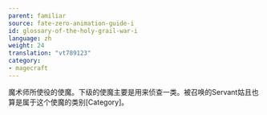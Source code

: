 ```yaml
---
parent: familiar
source: fate-zero-animation-guide-i
id: glossary-of-the-holy-grail-war-i
language: zh
weight: 24
translation: "vt789123"
category:
- magecraft
---
```


魔术师所使役的使魔。下级的使魔主要是用来侦查一类。被召唤的Servant姑且也算是属于这个使魔的类别[Category]。
